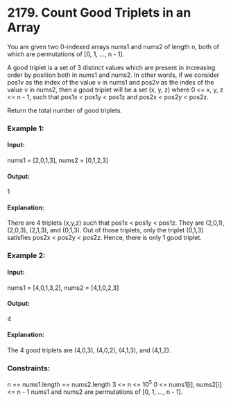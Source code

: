 # 2179. Count Good Triplets in an Array
You are given two 0-indexed arrays nums1 and nums2 of length n, both of which are permutations of [0, 1, ..., n - 1].

A good triplet is a set of 3 distinct values which are present in increasing order by position both in nums1 and nums2. In other words, if we consider pos1v as the index of the value v in nums1 and pos2v as the index of the value v in nums2, then a good triplet will be a set (x, y, z) where 0 <= x, y, z <= n - 1, such that pos1x < pos1y < pos1z and pos2x < pos2y < pos2z.

Return the total number of good triplets.

### Example 1:
#### Input:
nums1 = [2,0,1,3], nums2 = [0,1,2,3]
#### Output:
1
#### Explanation: 
There are 4 triplets (x,y,z) such that pos1x < pos1y < pos1z. They are (2,0,1), (2,0,3), (2,1,3), and (0,1,3). 
Out of those triplets, only the triplet (0,1,3) satisfies pos2x < pos2y < pos2z. Hence, there is only 1 good triplet.

### Example 2:
#### Input:
nums1 = [4,0,1,3,2], nums2 = [4,1,0,2,3]
#### Output:
4
#### Explanation:
The 4 good triplets are (4,0,3), (4,0,2), (4,1,3), and (4,1,2).
 
### Constraints:
n == nums1.length == nums2.length
3 <= n <= $`10^5`$
0 <= nums1[i], nums2[i] <= n - 1
nums1 and nums2 are permutations of [0, 1, ..., n - 1].


